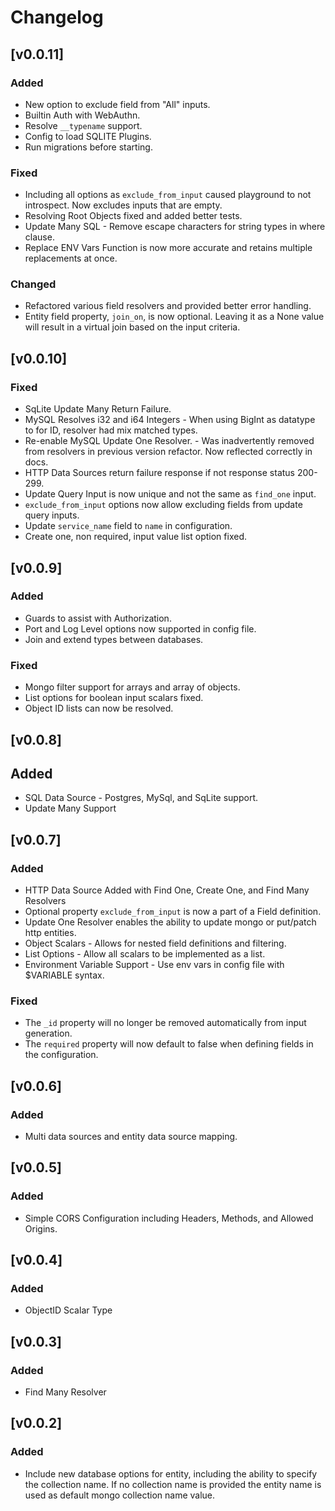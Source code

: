 # Changelog

## [v0.0.11]

### Added

- New option to exclude field from "All" inputs.
- Builtin Auth with WebAuthn.
- Resolve `__typename` support.
- Config to load SQLITE Plugins.
- Run migrations before starting.

### Fixed

- Including all options as `exclude_from_input` caused playground to not introspect. Now excludes inputs that are empty.
- Resolving Root Objects fixed and added better tests.
- Update Many SQL - Remove escape characters for string types in where clause.
- Replace ENV Vars Function is now more accurate and retains multiple replacements at once.

### Changed

- Refactored various field resolvers and provided better error handling.
- Entity field property, `join_on`, is now optional. Leaving it as a None value will result in a virtual join based on the input criteria.

## [v0.0.10]

### Fixed

- SqLite Update Many Return Failure.
- MySQL Resolves i32 and i64 Integers - When using BigInt as datatype to for ID, resolver had mix matched types.
- Re-enable MySQL Update One Resolver. - Was inadvertently removed from resolvers in previous version refactor. Now reflected correctly in docs.
- HTTP Data Sources return failure response if not response status 200-299.
- Update Query Input is now unique and not the same as `find_one` input.
- `exclude_from_input` options now allow excluding fields from update query inputs.
- Update `service_name` field to `name` in configuration.
- Create one, non required, input value list option fixed.

## [v0.0.9]

### Added

- Guards to assist with Authorization.
- Port and Log Level options now supported in config file.
- Join and extend types between databases.

### Fixed

- Mongo filter support for arrays and array of objects.
- List options for boolean input scalars fixed.
- Object ID lists can now be resolved.

## [v0.0.8]

## Added

- SQL Data Source - Postgres, MySql, and SqLite support.
- Update Many Support

## [v0.0.7]

### Added

- HTTP Data Source Added with Find One, Create One, and Find Many Resolvers
- Optional property `exclude_from_input` is now a part of a Field definition.
- Update One Resolver enables the ability to update mongo or put/patch http entities.
- Object Scalars - Allows for nested field definitions and filtering.
- List Options - Allow all scalars to be implemented as a list.
- Environment Variable Support - Use env vars in config file with $VARIABLE syntax.

### Fixed

- The `_id` property will no longer be removed automatically from input generation.
- The `required` property will now default to false when defining fields in the configuration.

## [v0.0.6]

### Added

- Multi data sources and entity data source mapping.

## [v0.0.5]

### Added

- Simple CORS Configuration including Headers, Methods, and Allowed Origins.

## [v0.0.4]

### Added

- ObjectID Scalar Type

## [v0.0.3]

### Added

- Find Many Resolver

## [v0.0.2]

### Added

- Include new database options for entity, including the ability to specify the collection name. If no collection name is provided the entity name is used as default mongo collection name value.
